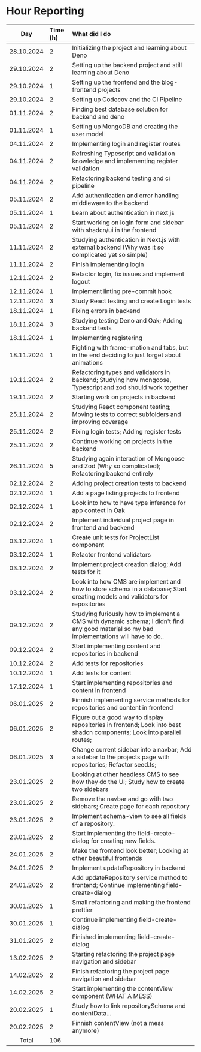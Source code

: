 # Hour Reporting

|    Day     | Time (h) | What did I do                                                                                                                              |
| :--------: | :------- | :----------------------------------------------------------------------------------------------------------------------------------------- |
| 28.10.2024 | 2        | Initializing the project and learning about Deno                                                                                           |
| 29.10.2024 | 2        | Setting up the backend project and still learning about Deno                                                                               |
| 29.10.2024 | 1        | Setting up the frontend and the blog-frontend projects                                                                                     |
| 29.10.2024 | 2        | Setting up Codecov and the CI Pipeline                                                                                                     |
| 01.11.2024 | 2        | Finding best database solution for backend and deno                                                                                        |
| 01.11.2024 | 1        | Setting up MongoDB and creating the user model                                                                                             |
| 04.11.2024 | 2        | Implementing login and register routes                                                                                                     |
| 04.11.2024 | 2        | Refreshing Typescript and validation knowledge and implementing register validation                                                        |
| 04.11.2024 | 2        | Refactoring backend testing and ci pipeline                                                                                                |
| 05.11.2024 | 2        | Add authentication and error handling middleware to the backend                                                                            |
| 05.11.2024 | 1        | Learn about authentication in next js                                                                                                      |
| 05.11.2024 | 2        | Start working on login form and sidebar with shadcn/ui in the frontend                                                                     |
| 11.11.2024 | 2        | Studying authentication in Next.js with external backend (Why was it so complicated yet so simple)                                         |
| 11.11.2024 | 2        | Finish implementing login                                                                                                                  |
| 12.11.2024 | 2        | Refactor login, fix issues and implement logout                                                                                            |
| 12.11.2024 | 1        | Implement linting pre-commit hook                                                                                                          |
| 12.11.2024 | 3        | Study React testing and create Login tests                                                                                                 |
| 18.11.2024 | 1        | Fixing errors in backend                                                                                                                   |
| 18.11.2024 | 3        | Studying testing Deno and Oak; Adding backend tests                                                                                        |
| 18.11.2024 | 1        | Implementing registering                                                                                                                   |
| 18.11.2024 | 1        | Fighting with frame-motion and tabs, but in the end deciding to just forget about animations                                               |
| 19.11.2024 | 2        | Refactoring types and validators in backend; Studying how mongoose, Typescript and zod should work together                                |
| 19.11.2024 | 2        | Starting work on projects in backend                                                                                                       |
| 25.11.2024 | 2        | Studying React component testing; Moving tests to correct subfolders and improving coverage                                                |
| 25.11.2024 | 2        | Fixing login tests; Adding register tests                                                                                                  |
| 25.11.2024 | 2        | Continue working on projects in the backend                                                                                                |
| 26.11.2024 | 5        | Studying again interaction of Mongoose and Zod (Why so complicated); Refactoring backend entirely                                          |
| 02.12.2024 | 2        | Adding project creation tests to backend                                                                                                   |
| 02.12.2024 | 1        | Add a page listing projects to frontend                                                                                                    |
| 02.12.2024 | 1        | Look into how to have type inference for app context in Oak                                                                                |
| 02.12.2024 | 2        | Implement individual project page in frontend and backend                                                                                  |
| 03.12.2024 | 1        | Create unit tests for ProjectList component                                                                                                |
| 03.12.2024 | 1        | Refactor frontend validators                                                                                                               |
| 03.12.2024 | 2        | Implement project creation dialog; Add tests for it                                                                                        |
| 03.12.2024 | 2        | Look into how CMS are implement and how to store schema in a database; Start creating models and validators for repositories               |
| 09.12.2024 | 2        | Studying furiously how to implement a CMS with dynamic schema; I didn't find any good material so my bad implementations will have to do.. |
| 09.12.2024 | 2        | Start implementing content and repositories in backend                                                                                     |
| 10.12.2024 | 2        | Add tests for repositories                                                                                                                 |
| 10.12.2024 | 1        | Add tests for content                                                                                                                      |
| 17.12.2024 | 1        | Start implementing repositories and content in frontend                                                                                    |
| 06.01.2025 | 2        | Finnish implementing service methods for repositories and content in frontend                                                              |
| 06.01.2025 | 2        | Figure out a good way to display repositories in frontend; Look into best shadcn components; Look into parallel routes;                    |
| 06.01.2025 | 3        | Change current sidebar into a navbar; Add a sidebar to the projects page with repositories; Refactor seed.ts;                              |
| 23.01.2025 | 2        | Looking at other headless CMS to see how they do the UI; Study how to create two sidebars                                                  |
| 23.01.2025 | 2        | Remove the navbar and go with two sidebars; Create page for each repository                                                                |
| 23.01.2025 | 2        | Implement schema-view to see all fields of a repository.                                                                                   |
| 23.01.2025 | 2        | Start implementing the field-create-dialog for creating new fields.                                                                        |
| 24.01.2025 | 2        | Make the frontend look better; Looking at other beautiful frontends                                                                        |
| 24.01.2025 | 2        | Implement updateRepository in backend                                                                                                      |
| 24.01.2025 | 2        | Add updateRepository service method to frontend; Continue implementing field-create-dialog                                                 |
| 30.01.2025 | 1        | Small refactoring and making the frontend prettier                                                                                         |
| 30.01.2025 | 1        | Continue implementing field-create-dialog                                                                                                  |
| 31.01.2025 | 2        | Finished implementing field-create-dialog                                                                                                  |
| 13.02.2025 | 2        | Starting refactoring the project page navigation and sidebar                                                                               |
| 14.02.2025 | 2        | Finish refactoring the project page navigation and sidebar                                                                                 |
| 14.02.2025 | 2        | Start implementing the contentView component (WHAT A MESS)                                                                                 |
| 20.02.2025 | 1        | Study how to link repositorySchema and contentData...                                                                                      |
| 20.02.2025 | 2        | Finnish contentView (not a mess anymore)                                                                                                   |
|   Total    | 106      |                                                                                                                                            |
